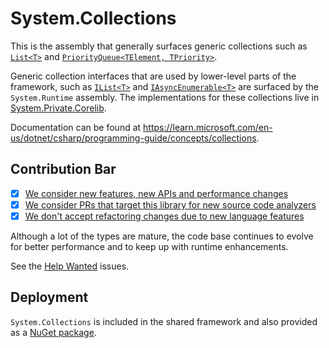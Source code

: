 # System.Collections
This is the assembly that generally surfaces generic collections such as [`List<T>`](https://learn.microsoft.com/dotnet/api/system.collections.generic.list-1) and [`PriorityQueue<TElement, TPriority>`](https://learn.microsoft.com/dotnet/api/system.collections.generic.priorityqueue-2).

Generic collection interfaces that are used by lower-level parts of the framework, such as [`IList<T>`](https://learn.microsoft.com/dotnet/api/system.collections.generic.ilist-1) and [`IAsyncEnumerable<T>`](https://learn.microsoft.com/dotnet/api/system.collections.generic.iasyncenumerable-1) are surfaced by the `System.Runtime` assembly. The implementations for these collections live in [System.Private.Corelib](../System.Private.Corelib/src/System/Collections/Generic).

Documentation can be found at https://learn.microsoft.com/en-us/dotnet/csharp/programming-guide/concepts/collections.

## Contribution Bar
- [x] [We consider new features, new APIs and performance changes](../../libraries/README.md#primary-bar)
- [x] [We consider PRs that target this library for new source code analyzers](../../libraries/README.md#secondary-bars)
- [x] [We don't accept refactoring changes due to new language features](../../libraries/README.md#secondary-bars)

Although a lot of the types are mature, the code base continues to evolve for better performance and to keep up with runtime enhancements.

See the [Help Wanted](https://github.com/dotnet/runtime/issues?q=is%3Aissue+is%3Aopen+label%3Aarea-System.Collections+label%3A%22help+wanted%22) issues.

## Deployment
`System.Collections` is included in the shared framework and also provided as a [NuGet package](https://www.nuget.org/packages/System.Collections).